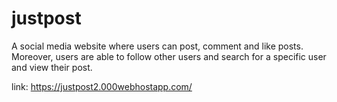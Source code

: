 # justpost
A social media website where users can post, comment and like posts. Moreover, users are able to follow other users and search for a specific user and view their post.

link: https://justpost2.000webhostapp.com/
